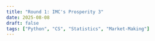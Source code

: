 ```yaml
---
title: "Round 1: IMC's Prosperity 3"
date: 2025-08-08
draft: false
tags: ["Python", "CS", "Statistics", "Market-Making"]
---
```



